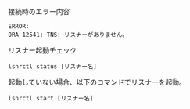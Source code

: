 接続時のエラー内容
```
ERROR:
ORA-12541: TNS: リスナーがありません。
```

リスナー起動チェック
```
lsnrctl status [リスナー名]
```
起動していない場合、以下のコマンドでリスナーを起動。
```
lsnrctl start [リスナー名]
```